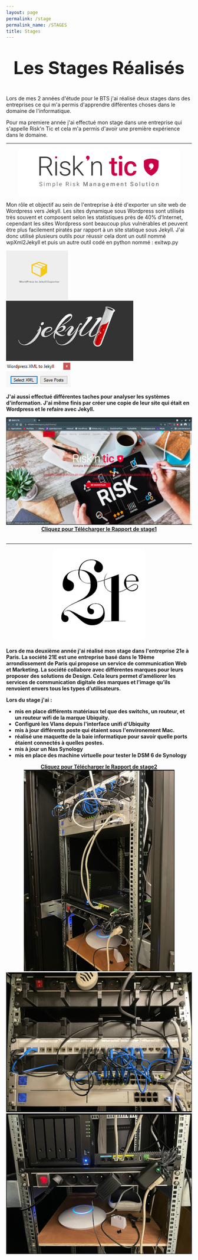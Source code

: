 ```yaml
---
layout: page
permalink: /stage
permalink_name: /STAGES
title: Stages
---
```


<br>

<strong><center><font size="10">Les Stages Réalisés</font></center></strong>

<br>

Lors de mes 2 années d'étude pour le BTS j'ai réalisé deux stages dans des entreprises ce qui m'a permis d'apprendre différentes choses dans le domaine de l'informatique.

Pour ma premiere année j'ai effectué mon stage dans une entreprise qui s'appelle Risk'n Tic et cela m'a permis d'avoir une première expérience dans le domaine.


----------------------------------------------------------------------------------------------------------------------------------------------------------------

<center><img src="assets/img/risk.png"></center>


Mon rôle et objectif au sein de l'entreprise à été d'exporter un site web de
Wordpress vers Jekyll.
Les sites dynamique sous Wordpress sont utilisés très souvent et composent selon les statistiques près de 40% d'Internet, cependant les sites Wordpress sont beaucoup plus vulnérables et peuvent être plus facilement piratés par rapport à un site statique sous Jekyll.
J'ai donc utilisé plusieurs outils pour réussir cela dont un outil nommé wpXml2Jekyll et puis un autre outil codé en python nommé : exitwp.py

<img src="assets/img/export.png"><img src="assets/img/jekyll.png"><b><img src="assets/img/wordtoje.png">

J'ai aussi effectué différentes taches pour analyser les systèmes d'information.
J'ai même finis par créer une copie de leur site qui était en Wordpress et le refaire avec Jekyll.

<center><img src="assets/img/copie.png"></center>

<b>

<center><a href="assets/pdf/note1.pdf" download="Rapport1">Cliquez pour Télécharger le Rapport de stage1</a></center>

<br>

----------------------------------------------------------------------------------------------------------------------------------------------------------------

<center><img src="assets/img/vingt.png"></center>

Lors de ma deuxième année j'ai réalisé mon stage dans l'entreprise 21e à Paris.
La société 21E est une entreprise basé dans le 19ème arrondissement de Paris qui propose un service de communication Web et Marketing.
La société collabore avec différentes marques pour leurs proposer des solutions de Design. Cela leurs permet d’améliorer les services de communication digitale des marques et l’image qu’ils renvoient envers tous les types d’utilisateurs.

Lors du stage j'ai :
- mis en place différents matériaux tel que des switchs, un routeur, et un routeur wifi de la marque Ubiquity.
- Configuré les Vlans depuis l'interface unifi d'Ubiquity
- mis à jour différents poste qui étaient sous l'environement Mac.
- réalisé une maquette de la baie informatique pour savoir quelle ports étaient connectés à quelles postes.
- mis à jour un Nas Synology
- mis en place des machine virtuelle pour tester le DSM 6 de Synology

<center><a href="assets/pdf/note2.pdf" download="Rapport2">Cliquez pour Télécharger le Rapport de stage2</a></center>
<b>

<center><b><img src="assets/img/baie1.png"><img src="assets/img/baie2.png">

<img src="assets/img/routeur.png">





